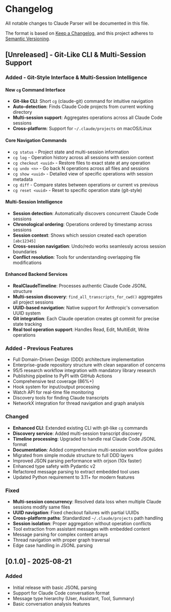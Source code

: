# Changelog

All notable changes to Claude Parser will be documented in this file.

The format is based on [Keep a Changelog](https://keepachangelog.com/en/1.0.0/),
and this project adheres to [Semantic Versioning](https://semver.org/spec/v2.0.0.html).

## [Unreleased] - Git-Like CLI & Multi-Session Support

### Added - Git-Style Interface & Multi-Session Intelligence

#### New `cg` Command Interface
- **Git-like CLI**: Short `cg` (claude-git) command for intuitive navigation
- **Auto-detection**: Finds Claude Code projects from current working directory
- **Multi-session support**: Aggregates operations across all Claude Code sessions
- **Cross-platform**: Support for `~/.claude/projects` on macOS/Linux

#### Core Navigation Commands
- `cg status` - Project state and multi-session information
- `cg log` - Operation history across all sessions with session context
- `cg checkout <uuid>` - Restore files to exact state at any operation
- `cg undo <n>` - Go back N operations across all files and sessions
- `cg show <uuid>` - Detailed view of specific operations with session metadata
- `cg diff` - Compare states between operations or current vs previous
- `cg reset <uuid>` - Reset to specific operation state (git-style)

#### Multi-Session Intelligence
- **Session detection**: Automatically discovers concurrent Claude Code sessions
- **Chronological ordering**: Operations ordered by timestamp across sessions
- **Session context**: Shows which session created each operation `[abc12345]`
- **Cross-session navigation**: Undo/redo works seamlessly across session boundaries
- **Conflict resolution**: Tools for understanding overlapping file modifications

#### Enhanced Backend Services
- **RealClaudeTimeline**: Processes authentic Claude Code JSONL structure
- **Multi-session discovery**: `find_all_transcripts_for_cwd()` aggregates all project sessions
- **UUID-based navigation**: Native support for Anthropic's conversation UUID system
- **Git integration**: Each Claude operation creates git commit for precise state tracking
- **Real tool operation support**: Handles Read, Edit, MultiEdit, Write operations

### Added - Previous Features
- Full Domain-Driven Design (DDD) architecture implementation
- Enterprise-grade repository structure with clean separation of concerns
- 95/5 research workflow integration with mandatory library research
- Publishing pipeline to PyPI with GitHub Actions
- Comprehensive test coverage (86%+)
- Hook system for input/output processing
- Watch API for real-time file monitoring
- Discovery tools for finding Claude transcripts
- NetworkX integration for thread navigation and graph analysis

### Changed
- **Enhanced CLI**: Extended existing CLI with git-like `cg` commands
- **Discovery service**: Added multi-session transcript discovery
- **Timeline processing**: Upgraded to handle real Claude Code JSONL format
- **Documentation**: Added comprehensive multi-session workflow guides
- Migrated from simple module structure to full DDD layers
- Improved JSON parsing performance with orjson (10x faster)
- Enhanced type safety with Pydantic v2
- Refactored message parsing to extract embedded tool uses
- Updated Python requirement to 3.11+ for modern features

### Fixed
- **Multi-session concurrency**: Resolved data loss when multiple Claude sessions modify same files
- **UUID navigation**: Fixed checkout failures with partial UUIDs
- **Cross-platform paths**: Standardized `~/.claude/projects` path handling
- **Session isolation**: Proper aggregation without operation conflicts
- Tool extraction from assistant messages with embedded content
- Message parsing for complex content arrays
- Thread navigation with proper graph traversal
- Edge case handling in JSONL parsing

## [0.1.0] - 2025-08-21

### Added
- Initial release with basic JSONL parsing
- Support for Claude Code conversation format
- Message type hierarchy (User, Assistant, Tool, Summary)
- Basic conversation analysis features
